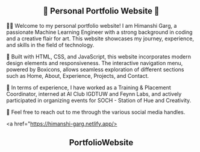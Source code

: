 <h2 align="center">🌟 Personal Portfolio Website 🌟</h2>

👩‍💻 Welcome to my personal portfolio website! I am Himanshi Garg, a passionate Machine Learning Engineer with a strong background in coding and a creative flair for art. This website showcases my journey, experience, and skills in the field of technology.

🚀 Built with HTML, CSS, and JavaScript, this website incorporates modern design elements and responsiveness. The interactive navigation menu, powered by Boxicons, allows seamless exploration of different sections such as Home, About, Experience, Projects, and Contact.

💼 In terms of experience, I have worked as a Training & Placement Coordinator, interned at AI Club IGDTUW and Feynn Labs, and actively participated in organizing events for SOCH - Station of Hue and Creativity.

📩 Feel free to reach out to me through the various social media handles.

<a href="https://himanshi-garg.netlify.app/><h2 align="center">PortfolioWebsite</a></h2>

